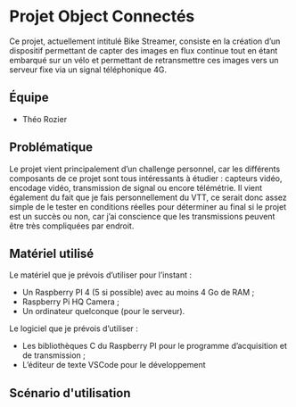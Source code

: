 # Projet Object Connectés

Ce projet, actuellement intitulé Bike Streamer, consiste en la création d’un dispositif 
permettant de capter des images en flux continue tout en étant embarqué sur un vélo et 
permettant de retransmettre ces images vers un serveur fixe via un signal téléphonique 4G.

## Équipe

- Théo Rozier

## Problématique

Le projet vient principalement d’un challenge personnel, car les différents composants de 
ce projet sont tous intéressants à étudier : capteurs vidéo, encodage vidéo, transmission
de signal ou encore télémétrie. Il vient également du fait que je fais personnellement du
VTT, ce serait donc assez simple de le tester en conditions réelles pour déterminer au 
final si le projet est un succès ou non, car j’ai conscience que les transmissions peuvent
être très compliquées par endroit.

## Matériel utilisé

Le matériel que je prévois d’utiliser pour l’instant :
- Un Raspberry PI 4 (5 si possible) avec au moins 4 Go de RAM ;
- Raspberry Pi HQ Camera ;
- Un ordinateur quelconque (pour le serveur).

Le logiciel que je prévois d’utiliser :
- Les bibliothèques C du Raspberry PI pour le programme d’acquisition et de transmission ;
- L’éditeur de texte VSCode pour le développement

## Scénario d'utilisation

